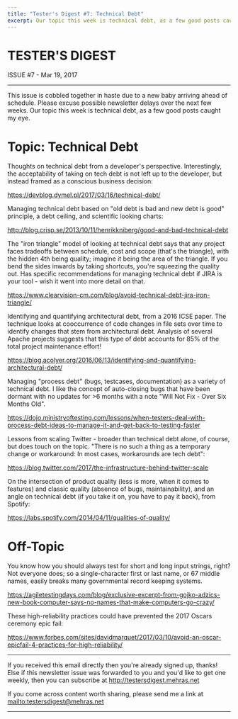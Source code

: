 ```yaml
---
title: "Tester's Digest #7: Technical Debt"
excerpt: Our topic this week is technical debt, as a few good posts caught my eye.
---
```


TESTER'S DIGEST
===============
ISSUE #7 - Mar 19, 2017

---

This issue is cobbled together in haste due to a new baby arriving ahead of schedule. Please excuse possible newsletter delays over the next few weeks. Our topic this week is technical debt, as a few good posts caught my eye.

Topic: Technical Debt
=====================

Thoughts on technical debt from a developer's perspective. Interestingly, the acceptability of taking on tech debt is not left up to the developer, but instead framed as a conscious business decision:

<https://devblog.dymel.pl/2017/03/16/technical-debt/>

Managing technical debt based on "old debt is bad and new debt is good" principle, a debt ceiling, and scientific looking charts:

<http://blog.crisp.se/2013/10/11/henrikkniberg/good-and-bad-technical-debt>

The "iron triangle" model of looking at technical debt says that any project faces tradeoffs between schedule, cost and scope (that's the triangle), with the hidden 4th being quality; imagine it being the area of the triangle. If you bend the sides inwards by taking shortcuts, you're squeezing the quality out. Has specific recommendations for managing technical debt if JIRA is your tool - wish it went into more detail on that.

<https://www.clearvision-cm.com/blog/avoid-technical-debt-jira-iron-triangle/>

Identifying and quantifying architectural debt, from a 2016 ICSE paper. The technique looks at cooccurrence of code changes in file sets over time to identify changes that stem from architectural debt. Analysis of several Apache projects suggests that this type of debt accounts for 85% of the total project maintenance effort!

<https://blog.acolyer.org/2016/06/13/identifying-and-quantifying-architectural-debt/>

Managing "process debt" (bugs, testcases, documentation) as a variety of technical debt. I like the concept of auto-closing bugs that have been dormant with no updates for >6 months with a note "Will Not Fix - Over Six Months Old".

<https://dojo.ministryoftesting.com/lessons/when-testers-deal-with-process-debt-ideas-to-manage-it-and-get-back-to-testing-faster>

Lessons from scaling Twitter - broader than technical debt alone, of course, but does touch on the topic. "There is no such a thing as a temporary change or workaround: In most cases, workarounds are tech debt":

<https://blog.twitter.com/2017/the-infrastructure-behind-twitter-scale>

On the intersection of product quality (less is more, when it comes to features) and classic quality (absence of bugs, maintainability), and an angle on technical debt (if you take it on, you have to pay it back), from Spotify:

<https://labs.spotify.com/2014/04/11/qualities-of-quality/>


Off-Topic
=========

You know how you should always test for short and long input strings, right? Not everyone does; so a single-character first or last name, or 67 middle names, easily breaks many governmental record keeping systems.

<https://agiletestingdays.com/blog/exclusive-excerpt-from-gojko-adzics-new-book-computer-says-no-names-that-make-computers-go-crazy/>

These high-reliability practices could have prevented the 2017 Oscars ceremony epic fail:

<https://www.forbes.com/sites/davidmarquet/2017/03/10/avoid-an-oscar-epicfail-4-practices-for-high-reliability/>

---

If you received this email directly then you're already signed up, thanks! Else
if this newsletter issue was forwarded to you and you'd like to get one weekly,
then you can subscribe at <http://testersdigest.mehras.net>

If you come across content worth sharing, please send me a link at
<mailto:testersdigest@mehras.net>

---

